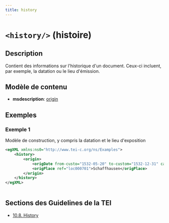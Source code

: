 ```yaml
---
title: history
---
```




# `<history/>` (histoire)

## Description

Contient des informations sur l'historique d'un document. Ceux-ci incluent, par exemple, la datation ou le lieu d'émission. 

## Modèle de contenu

- **msdescription**: [origin](origin.md)

## Exemples

### Exemple 1

Modèle de construction, y compris la datation et le lieu d'exposition

```xml
<egXML xmlns:ns0="http://www.tei-c.org/ns/Examples">
    <history>
        <origin>
            <origDate from-custo="1532-05-20" to-custom="1532-12-31" calendar="unknown" />
            <origPlace ref="loc000701">Schaffhausen</origPlace>
        </origin>
    </history>
</egXML>
               
```

## Sections des Guidelines de la TEI

- [10.8. History](https://www.tei-c.org/release/doc/tei-p5-doc/en/html/MS.html#mshy)